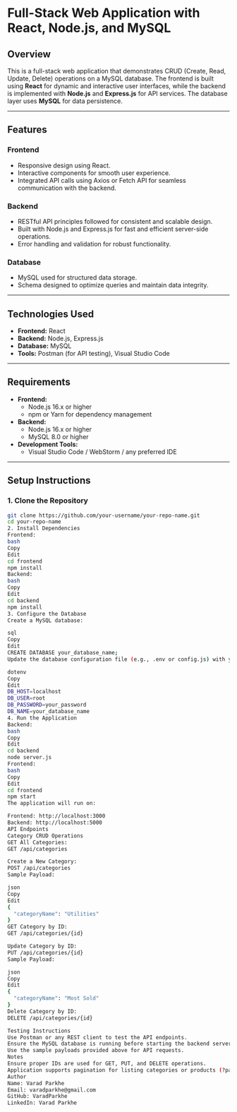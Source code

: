 # Full-Stack Web Application with React, Node.js, and MySQL

## Overview
This is a full-stack web application that demonstrates CRUD (Create, Read, Update, Delete) operations on a MySQL database. The frontend is built using **React** for dynamic and interactive user interfaces, while the backend is implemented with **Node.js** and **Express.js** for API services. The database layer uses **MySQL** for data persistence.

---

## Features

### Frontend
- Responsive design using React.  
- Interactive components for smooth user experience.  
- Integrated API calls using Axios or Fetch API for seamless communication with the backend.  

### Backend
- RESTful API principles followed for consistent and scalable design.  
- Built with Node.js and Express.js for fast and efficient server-side operations.  
- Error handling and validation for robust functionality.  

### Database
- MySQL used for structured data storage.  
- Schema designed to optimize queries and maintain data integrity.  

---

## Technologies Used
- **Frontend:** React  
- **Backend:** Node.js, Express.js  
- **Database:** MySQL  
- **Tools:** Postman (for API testing), Visual Studio Code  

---

## Requirements
- **Frontend:**  
  - Node.js 16.x or higher  
  - npm or Yarn for dependency management  
- **Backend:**  
  - Node.js 16.x or higher  
  - MySQL 8.0 or higher  
- **Development Tools:**  
  - Visual Studio Code / WebStorm / any preferred IDE  

---

## Setup Instructions

### 1. Clone the Repository
```bash
git clone https://github.com/your-username/your-repo-name.git
cd your-repo-name
2. Install Dependencies
Frontend:
bash
Copy
Edit
cd frontend
npm install
Backend:
bash
Copy
Edit
cd backend
npm install
3. Configure the Database
Create a MySQL database:

sql
Copy
Edit
CREATE DATABASE your_database_name;
Update the database configuration file (e.g., .env or config.js) with your MySQL credentials:

dotenv
Copy
Edit
DB_HOST=localhost
DB_USER=root
DB_PASSWORD=your_password
DB_NAME=your_database_name
4. Run the Application
Backend:
bash
Copy
Edit
cd backend
node server.js
Frontend:
bash
Copy
Edit
cd frontend
npm start
The application will run on:

Frontend: http://localhost:3000
Backend: http://localhost:5000
API Endpoints
Category CRUD Operations
GET All Categories:
GET /api/categories

Create a New Category:
POST /api/categories
Sample Payload:

json
Copy
Edit
{
  "categoryName": "Utilities"
}
GET Category by ID:
GET /api/categories/{id}

Update Category by ID:
PUT /api/categories/{id}
Sample Payload:

json
Copy
Edit
{
  "categoryName": "Most Sold"
}
Delete Category by ID:
DELETE /api/categories/{id}

Testing Instructions
Use Postman or any REST client to test the API endpoints.
Ensure the MySQL database is running before starting the backend server.
Use the sample payloads provided above for API requests.
Notes
Ensure proper IDs are used for GET, PUT, and DELETE operations.
Application supports pagination for listing categories or products (?page={number}).
Author
Name: Varad Parkhe
Email: varadparkhe@gmail.com
GitHub: VaradParkhe
LinkedIn: Varad Parkhe
